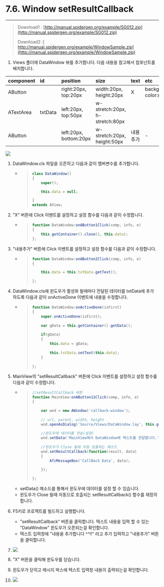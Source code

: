 # 7.6. Window setResultCallback

---

> Download1 : [http://manual.spidergen.org/example/SG012.zip](http://manual.spidergen.org/example/SG012.zip)
>
> Download2 :[ http://manual.spidergen.org/example/WindowSample.zip](http://manual.spidergen.org/example/WindowSample.zip)

1. Views 폴더에 DataWindow 뷰를 추가합니다. 다음 내용을 참고해서 컴포넌트를 배치합니다.

| component | id | position | size | text | etc |
| :--- | :--- | :--- | :--- | :--- | :--- |
| AButton |  | right:20px, top:20px | width:20px, height:20px | X | background-color:red |
| ATextArea | txtData | left:20px, top:50px | w-stretch:20px, h-stretch:80px |  |  |
| AButton |  | left:20px, bottom:20px | w-stretch:20px, height:50px | 내용추가 | - |

![](/assets/win-ex-020.png)

1. DataWindow.cls 파일을 오픈하고 다음과 같이 멤버변수를 추가합니다.
   * > ```js
     > class DataWindow()
     > {
     >     super();
     >
     >     this.data = null;
     >
     > }
     > extends AView;
     > ```
2. "X" 버튼에 Click 이벤트를 설정하고 설정 함수를 다음과 같이 수정합니다.
   * > ```js
     > function DataWindow:onAButton1Click(comp, info, e)
     > {
     >     this.getContainer().close(1, this.data);
     > };
     > ```
3. "내용추가" 버튼에 Click 이벤트를 설정하고 설정 함수를 다음과 같이 수정합니다.

   * > ```js
     > function DataWindow:onAButton2Click(comp, info, e)
     > {
     >
     >     this.data = this.txtData.getText();
     >
     > };
     > ```

4. DataWindow.cls에 윈도우가 활성화 될때마다 전달된 데이터를 txtData에 추가 하도록 다음과 같이 onActiveDone 이벤트에 내용을 수정합니다.

   * > ```js
     > function DataWindow:onActiveDone(isFirst)
     > {
     >     super.onActiveDone(isFirst);
     >     
     >     var gData = this.getContainer().getData();
     >     
     >     if(gData)
     >     {
     >         this.data = gData;
     >     
     >         this.txtData.setText(this.data);
     >     }
     >     
     > };
     > ```

5. MainView의 "setResultCallback" 버튼에 Click 이벤트를 설정하고 설정 함수를 다음과 같이 수정합니다.

   * > ```js
     > //setResultCallback 버튼
     > function MainView:onAButton11Click(comp, info, e)
     > {
     >
     >     var wnd = new AWindow('callback-window');
     >     
     >     // url, parent, width, height
     >     wnd.openAsDialog('Source/Views/DataWindow.lay', this.getContainer(), 400, 400);
     >     
     >     //윈도우에 데이터를 전송(설정)
     >     wnd.setData('MainView에서 DataWindow에 텍스트를 전달합니다.');    
     >     
     >     //윈도우가 Close 될때 자동 호출되는 메소드
     >     wnd.setResultCallback(function(result, data)
     >     {
     >         AfcMessageBox('CallBack Data', data);
     >         
     >     });
     >
     > };
     > ```
   * setData\(\) 메소드를 통해서 윈도우에 데이터를 설정 할 수 있습니다.
   * 윈도우가 Close 될때 자동으로 호출되는 setResultCallback\(\) 함수를 재정의 합니다.

6. F5키로 프로젝트를 빌드하고 실행합니다.

   * "setResultCallback" 버튼을 클릭합니다.  텍스트 내용을 입력 할 수 있는 "DataWindow" 윈도우가 오픈되는걸 확인합니다.
   * 텍스트 입력창에 "내용을 추가합니다 ^^!!" 라고 추가 입력하고 "내용추가" 버튼을 클릭합니다.

7. ![](/assets/win-ex-021.png)

8. "X" 버튼을 클릭해 윈도우를 닫습니다.

9. 윈도우가 닫히고 메시지 박스에 텍스트 입력창 내용이 출력되는걸 확인합니다.

10. ![](/assets/win-ex-025.png)



